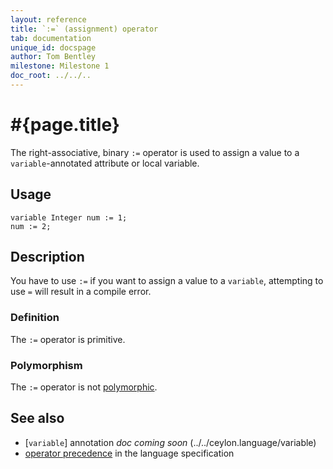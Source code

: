 ```yaml
---
layout: reference
title: `:=` (assignment) operator
tab: documentation
unique_id: docspage
author: Tom Bentley
milestone: Milestone 1
doc_root: ../../..
---
```


# #{page.title}

The right-associative, binary `:=` operator is used to assign a value to a
`variable`-annotated attribute or local variable.

## Usage 

<!-- cat: void m() { -->
    variable Integer num := 1;
    num := 2;
<!-- cat: } -->

## Description

You have to use `:=` if you want to assign a value to a `variable`, attempting
to use `=` will result in a compile error.

### Definition

The `:=` operator is primitive.

### Polymorphism

The `:=` operator is not [polymorphic](#{page.doc_root}/tour/language-module/#operator_polymorphism). 

## See also

* [`variable`] annotation _doc coming soon_ (../../ceylon.language/variable) 
* [operator precedence](#{page.doc_root}/#{site.urls.spec_relative}#operatorprecedence) in the 
  language specification
